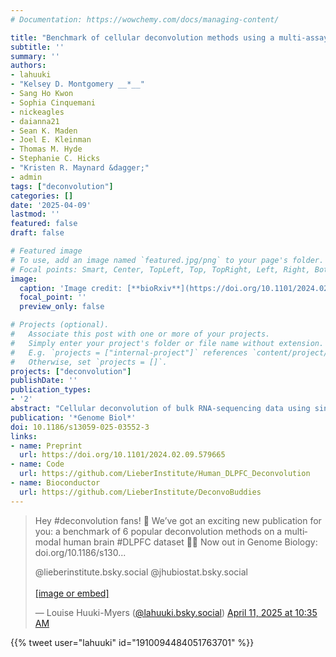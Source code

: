 ```yaml
---
# Documentation: https://wowchemy.com/docs/managing-content/

title: "Benchmark of cellular deconvolution methods using a multi-assay dataset from postmortem human prefrontal cortex"
subtitle: ''
summary: ''
authors:
- lahuuki
- "Kelsey D. Montgomery __*__"
- Sang Ho Kwon
- Sophia Cinquemani
- nickeagles
- daianna21
- Sean K. Maden
- Joel E. Kleinman
- Thomas M. Hyde
- Stephanie C. Hicks
- "Kristen R. Maynard &dagger;"
- admin
tags: ["deconvolution"]
categories: []
date: '2025-04-09'
lastmod: ''
featured: false
draft: false

# Featured image
# To use, add an image named `featured.jpg/png` to your page's folder.
# Focal points: Smart, Center, TopLeft, Top, TopRight, Left, Right, BottomLeft, Bottom, BottomRight.
image:
  caption: 'Image credit: [**bioRxiv**](https://doi.org/10.1101/2024.02.09.579665)'
  focal_point: ''
  preview_only: false

# Projects (optional).
#   Associate this post with one or more of your projects.
#   Simply enter your project's folder or file name without extension.
#   E.g. `projects = ["internal-project"]` references `content/project/deep-learning/index.md`.
#   Otherwise, set `projects = []`.
projects: ["deconvolution"]
publishDate: ''
publication_types:
- '2'
abstract: "Cellular deconvolution of bulk RNA-sequencing data using single cell/nuclei RNA-seq reference data is an important strategy for estimating cell type composition in heterogeneous tissues, such as the human brain. Here, we generate a multi-assay dataset in postmortem human dorsolateral prefrontal cortex from 22 tissue blocks, including bulk RNA-seq, reference snRNA-seq, and orthogonal measurement of cell type proportions with RNAScope/ImmunoFluorescence. We use this dataset to evaluate six deconvolution algorithms. _Bisque_ and _hspe_ were the most accurate methods. The dataset, as well as the _Mean Ratio_ gene marker finding method, is made available in the _DeconvoBuddies_ R/Bioconductor package."
publication: '*Genome Biol*'
doi: 10.1186/s13059-025-03552-3
links:
- name: Preprint
  url: https://doi.org/10.1101/2024.02.09.579665
- name: Code
  url: https://github.com/LieberInstitute/Human_DLPFC_Deconvolution
- name: Bioconductor
  url: https://github.com/LieberInstitute/DeconvoBuddies
---
```


<blockquote class="bluesky-embed" data-bluesky-uri="at://did:plc:kfflbco44d6dfcs7gatyeve4/app.bsky.feed.post/3lmkahfebns2r" data-bluesky-cid="bafyreihh4h7m7sqi7mbrfkoohrhbkts36gafndvzjyjaht4i6yph6fqb5e" data-bluesky-embed-color-mode="system"><p lang="en">Hey #deconvolution fans! 👀 We’ve got an exciting new publication for you: a benchmark of 6 popular deconvolution methods on a multimodal human brain #DLPFC dataset 🧠🧬 
Now out in Genome Biology: doi.org/10.1186/s130...

@lieberinstitute.bsky.social @jhubiostat.bsky.social<br><br><a href="https://bsky.app/profile/did:plc:kfflbco44d6dfcs7gatyeve4/post/3lmkahfebns2r?ref_src=embed">[image or embed]</a></p>&mdash; Louise Huuki-Myers (<a href="https://bsky.app/profile/did:plc:kfflbco44d6dfcs7gatyeve4?ref_src=embed">@lahuuki.bsky.social</a>) <a href="https://bsky.app/profile/did:plc:kfflbco44d6dfcs7gatyeve4/post/3lmkahfebns2r?ref_src=embed">April 11, 2025 at 10:35 AM</a></blockquote><script async src="https://embed.bsky.app/static/embed.js" charset="utf-8"></script>

{{% tweet user="lahuuki" id="1910094484051763701" %}}
